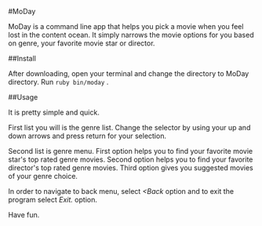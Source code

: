 #MoDay

MoDay is a command line app that helps you pick a movie when you feel lost in the content ocean.
It simply narrows the movie options for you based on genre, your favorite movie star or director.

##Install

After downloading, open your terminal and change the directory to MoDay directory.
Run `ruby bin/moday` .

##Usage

It is pretty simple and quick.

First list you will is the genre list. Change the selector by using your up and down arrows and press return for your selection.


Second list is genre menu.
First option helps you to find your favorite movie star's top rated genre movies.
Second option helps you to find your favorite director's top rated genre movies.
Third option gives you suggested movies of your genre choice.


In order to navigate to back menu, select *<Back* option and to exit the program select *Exit.* option.

Have fun.



